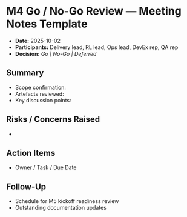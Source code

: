 # M4 Go / No-Go Review — Meeting Notes Template

- **Date:** 2025-10-02
- **Participants:** Delivery lead, RL lead, Ops lead, DevEx rep, QA rep
- **Decision:** _Go | No-Go | Deferred_

## Summary
- Scope confirmation:
- Artefacts reviewed:
- Key discussion points:

## Risks / Concerns Raised
- 

## Action Items
- Owner / Task / Due Date

## Follow-Up
- Schedule for M5 kickoff readiness review
- Outstanding documentation updates


